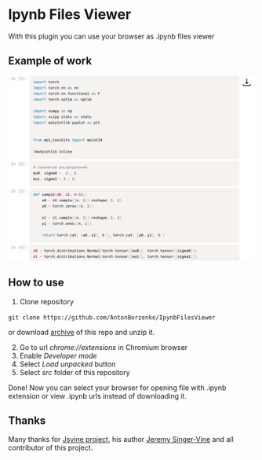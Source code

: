 # Ipynb Files Viewer
With this plugin you can use your browser as .ipynb files viewer

## Example of work
![Example](example.png)

## How to use
1. Clone repository

` git clone https://github.com/AntonBorzenko/IpynbFilesViewer `

or download [archive](https://github.com/AntonBorzenko/IpynbFilesViewer/archive/master.zip) of this repo and unzip it.

2. Go to url *chrome://extensions* in Chromium browser
3. Enable *Developer mode*
4. Select *Load unpacked* button
5. Select *src* folder of this repository

Done! Now you can select your browser for opening file with .ipynb extension or view .ipynb urls instead of downloading it.

## Thanks 
Many thanks for [Jsvine project](https://github.com/jsvine/notebookjs), his author [Jeremy Singer-Vine](https://www.jsvine.com) and all contributor of this project.
